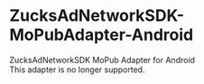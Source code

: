 # ZucksAdNetworkSDK-MoPubAdapter-Android
ZucksAdNetworkSDK MoPub Adapter for Android  
This adapter is no longer supported.
